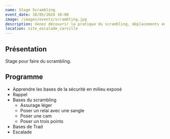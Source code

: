 ```yaml
---
name: Stage Scrambling
event_date: 18/05/2024 10:00
image: /images/events/scrambling.jpg
description: Venez découvrir la pratique du scrambling, déplacements en environment exposé. Weekend scrambling, rappel, escalade, noeuds et équipements, sécurité en millieux exposé.
location: site_escalade_carville
---
```


## Présentation

Stage pour faire du scrambling.

## Programme

- Apprendre les bases de la sécurité en milieu exposé
- Rappel
- Bases du scrambling
    - Assurage léger
    - Poser un relai avec une sangle
    - Poser une cam
    - Poser un trois points
- Bases de Trad
- Escalade
